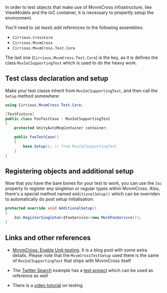 In order to test objects that make use of MvvmCross infrastructure, like ViewModels and the IoC container, it is necessary to propertly setup the environment. 

You'll need to (at least) add references to the following assemblies:
* `Cirrious.CrossCore`
* `Cirrious.MvvmCross`
* `Cirrious.MvvmCross.Test.Core`

The last one (`Cirrious.MvvmCross.Test.Core`) is the key, as it is defines the class `MvxIoCSupportingTest` which is used to do the heavy work. 

## Test class declaration and setup
Make your test classe inherit from `MvxIoCSupportingTest`, and then call the `Setup` method somewhere:

```csharp
using Cirrious.MvvmCross.Test.Core;

[TestFixture]
public class FooTestCase : MvxIoCSupportingTest
{
	protected UnityAutoMoqContainer container;

	public FooTestCase()
	{
		base.Setup(); // from MvxIoCSupportingTest
	}
}
```

## Registering objects and additional setup
Now that you have the bare bones for your test to work, you can use the `Ioc` property to register any singleton or regular types within MvvmCross. Also, there's a special method named `AdditionalSetup()` which can be overriden to automatically do post setup initialisation: 

```csharp
protected override void AdditionalSetup() 
{
	Ioc.RegisterSingleton<IFooService>(new MockFooService());
}
```

## Links and other references
* [MvvmCross: Enable Unit-testing](http://blog.fire-development.com/2013/06/29/mvvmcross-enable-unit-testing/). It is a blog post with some extra details. Please note that the `MvvmCrossTestSetup` used there is the same of `MvxIoCSupportingTest` that ships with MvvmCross itself

* The [Twitter Search](https://github.com/slodge/MvvmCross-Tutorials/tree/master/Sample%20-%20TwitterSearch) example has a [test project](https://github.com/slodge/MvvmCross-Tutorials/tree/master/Sample%20-%20TwitterSearch/TwitterSearch.Test) which can be used as reference as well

* There is a [video tutorial](http://slodge.blogspot.co.uk/2013/06/n29-testing-n1-days-of-mvvmcross.html) on testing